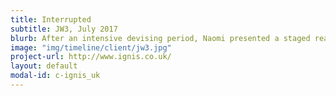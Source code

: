 ```yaml
---
title: Interrupted
subtitle: JW3, July 2017
blurb: After an intensive devising period, Naomi presented a staged reading of Interrupted, a glimpse into the Jewish practice of sitting Shiva (directed by Ree Murrell, performed by Naomi, Kelsey Short and Ant Sandler).
image: "img/timeline/client/jw3.jpg"
project-url: http://www.ignis.co.uk/
layout: default
modal-id: c-ignis_uk
---
```

